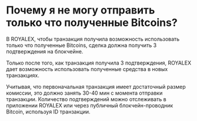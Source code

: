 # Почему я не могу отправить только что полученные Bitcoins?

В ROYALEX, чтобы транзакция получила возможность использовать только что полученные Bitcoins, сделка должна получить 3 подтверждения на блокчейне.

Только после того, как транзакция получила 3 подтверждения, ROYALEX дает возможность использовать полученные средства в новых транзакциях.

Учитывая, что первоначальная транзакция имеет достаточный размер комиссии, это должно занять 30-40 мин с момента отправки транзакции. Количество подтверждений можно отслеживать в приложении ROYALEX или через публичный блокчейн-проводник Bitcoin, используя ID транзакции.